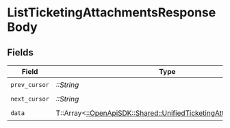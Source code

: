 # ListTicketingAttachmentsResponseBody


## Fields

| Field                                                                                                                       | Type                                                                                                                        | Required                                                                                                                    | Description                                                                                                                 |
| --------------------------------------------------------------------------------------------------------------------------- | --------------------------------------------------------------------------------------------------------------------------- | --------------------------------------------------------------------------------------------------------------------------- | --------------------------------------------------------------------------------------------------------------------------- |
| `prev_cursor`                                                                                                               | *::String*                                                                                                                  | :heavy_check_mark:                                                                                                          | N/A                                                                                                                         |
| `next_cursor`                                                                                                               | *::String*                                                                                                                  | :heavy_check_mark:                                                                                                          | N/A                                                                                                                         |
| `data`                                                                                                                      | T::Array<[::OpenApiSDK::Shared::UnifiedTicketingAttachmentOutput](../../models/shared/unifiedticketingattachmentoutput.md)> | :heavy_check_mark:                                                                                                          | N/A                                                                                                                         |